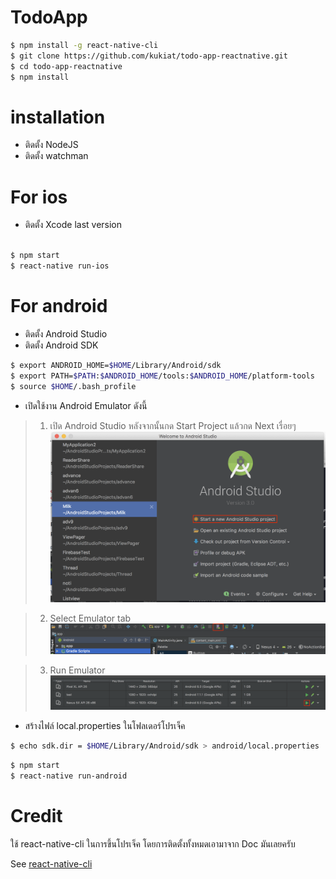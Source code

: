 # TodoApp

```bash
$ npm install -g react-native-cli
$ git clone https://github.com/kukiat/todo-app-reactnative.git
$ cd todo-app-reactnative
$ npm install
```
# installation
  - ติดตั้ง NodeJS
  - ติดตั้ง watchman
# For ios
  - ติดตั้ง Xcode last version
```bash

$ npm start
$ react-native run-ios
```

# For android
  - ติดตั้ง Android Studio
  - ติดตั้ง Android SDK

```bash
$ export ANDROID_HOME=$HOME/Library/Android/sdk 
$ export PATH=$PATH:$ANDROID_HOME/tools:$ANDROID_HOME/platform-tools
$ source $HOME/.bash_profile
```

  - เปิดใช้งาน Android Emulator ดังนี้

  > 1. เปิด Android Studio หลังจากนั้นกด Start Project แล้วกด Next เรื่อยๆ
  ![Alt text](https://raw.githubusercontent.com/kukiat/todo-app-reactnative/master/screen/home.png)

  > 2. Select Emulator tab
  ![Alt text](https://raw.githubusercontent.com/kukiat/todo-app-reactnative/master/screen/emu.png)

  > 3. Run Emulator
  ![Alt text](https://raw.githubusercontent.com/kukiat/todo-app-reactnative/master/screen/start.png)

  - สร้างไฟล์ local.properties ในโฟลเดอร์โปรเจ็ค

```bash
$ echo sdk.dir = $HOME/Library/Android/sdk > android/local.properties 
```

 ```bash
$ npm start
$ react-native run-android
```

# Credit

ใช้ react-native-cli ในการขึ้นโปรเจ็ค โดยการติดตั้งทั้งหมดเอามาจาก Doc มันเลยครับ

See [react-native-cli](https://facebook.github.io/react-native/docs/getting-started.html)

